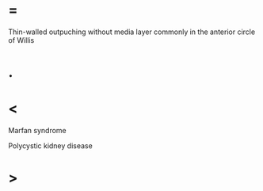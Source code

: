 # =

Thin-walled outpuching without media layer commonly in the anterior circle of Willis

# .

# <

Marfan syndrome

Polycystic kidney disease

# >
